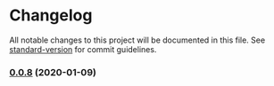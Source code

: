 # Changelog

All notable changes to this project will be documented in this file. See [standard-version](https://github.com/conventional-changelog/standard-version) for commit guidelines.

### [0.0.8](https://github.com/Amsterdam/Vergunningschecker/compare/v0.0.5...v0.0.8) (2020-01-09)


